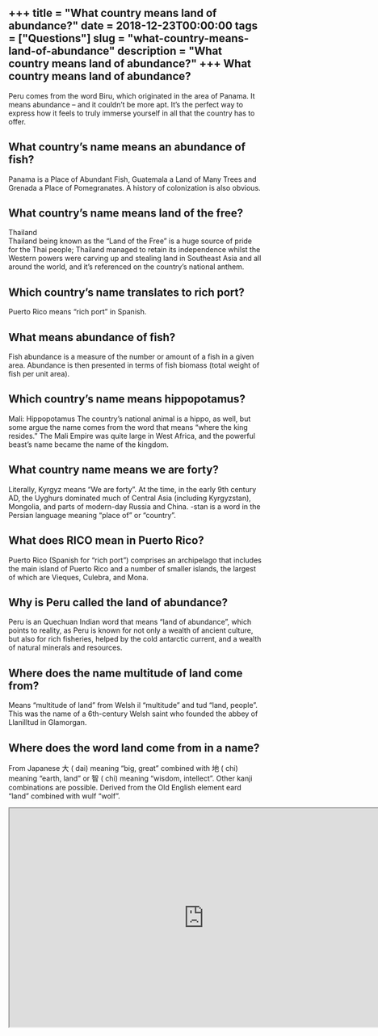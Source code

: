 +++
title = "What country means land of abundance?"
date = 2018-12-23T00:00:00
tags = ["Questions"]
slug = "what-country-means-land-of-abundance"
description = "What country means land of abundance?"
+++
What country means land of abundance?
-------------------------------------

Peru comes from the word Biru, which originated in the area of Panama. It means abundance – and it couldn’t be more apt. It’s the perfect way to express how it feels to truly immerse yourself in all that the country has to offer.

What country’s name means an abundance of fish?
-----------------------------------------------

Panama is a Place of Abundant Fish, Guatemala a Land of Many Trees and Grenada a Place of Pomegranates. A history of colonization is also obvious.

What country’s name means land of the free?
-------------------------------------------

Thailand  
Thailand being known as the “Land of the Free” is a huge source of pride for the Thai people; Thailand managed to retain its independence whilst the Western powers were carving up and stealing land in Southeast Asia and all around the world, and it’s referenced on the country’s national anthem.

Which country’s name translates to rich port?
---------------------------------------------

Puerto Rico means “rich port” in Spanish.

What means abundance of fish?
-----------------------------

Fish abundance is a measure of the number or amount of a fish in a given area. Abundance is then presented in terms of fish biomass (total weight of fish per unit area).

Which country’s name means hippopotamus?
----------------------------------------

Mali: Hippopotamus The country’s national animal is a hippo, as well, but some argue the name comes from the word that means “where the king resides.” The Mali Empire was quite large in West Africa, and the powerful beast’s name became the name of the kingdom.

What country name means we are forty?
-------------------------------------

Literally, Kyrgyz means “We are forty”. At the time, in the early 9th century AD, the Uyghurs dominated much of Central Asia (including Kyrgyzstan), Mongolia, and parts of modern-day Russia and China. -stan is a word in the Persian language meaning “place of” or “country”.

What does RICO mean in Puerto Rico?
-----------------------------------

Puerto Rico (Spanish for “rich port”) comprises an archipelago that includes the main island of Puerto Rico and a number of smaller islands, the largest of which are Vieques, Culebra, and Mona.

Why is Peru called the land of abundance?
-----------------------------------------

Peru is an Quechuan Indian word that means “land of abundance”, which points to reality, as Peru is known for not only a wealth of ancient culture, but also for rich fisheries, helped by the cold antarctic current, and a wealth of natural minerals and resources.

Where does the name multitude of land come from?
------------------------------------------------

Means “multitude of land” from Welsh il “multitude” and tud “land, people”. This was the name of a 6th-century Welsh saint who founded the abbey of Llanilltud in Glamorgan.

Where does the word land come from in a name?
---------------------------------------------

From Japanese 大 ( dai) meaning “big, great” combined with 地 ( chi) meaning “earth, land” or 智 ( chi) meaning “wisdom, intellect”. Other kanji combinations are possible. Derived from the Old English element eard “land” combined with wulf “wolf”.

<iframe allow="accelerometer; autoplay; clipboard-write; encrypted-media; gyroscope; picture-in-picture" allowfullscreen="" class="__youtube_prefs__  epyt-is-override  no-lazyload" data-no-lazy="1" data-origheight="433" data-origwidth="770" data-skipgform_ajax_framebjll="" height="433" id="_ytid_88078" loading="lazy" src="https://www.youtube.com/embed/7sEoYcMPsHM?enablejsapi=1&autoplay=0&cc_load_policy=0&cc_lang_pref=&iv_load_policy=1&loop=0&modestbranding=0&rel=1&fs=1&playsinline=0&autohide=2&theme=dark&color=red&controls=1&" title="YouTube player" width="770"></iframe>